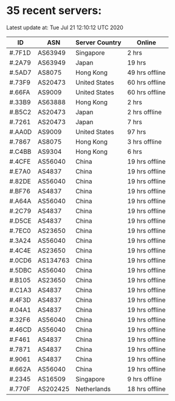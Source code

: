 # 35 recent servers:

Latest update at: Tue Jul 21 12:10:12 UTC 2020

| ID | ASN | Server Country | Online |
| -- | --- | -------------- | ------ |
| #.7F1D | AS63949 | Singapore | 2 hrs |
| #.2A79 | AS63949 | Japan | 19 hrs |
| #.5AD7 | AS8075 | Hong Kong | 49 hrs offline |
| #.73F9 | AS20473 | United States | 60 hrs offline |
| #.66FA | AS9009 | United States | 60 hrs offline |
| #.33B9 | AS63888 | Hong Kong | 2 hrs |
| #.B5C2 | AS20473 | Japan | 2 hrs offline |
| #.7261 | AS20473 | Japan | 7 hrs |
| #.AA0D | AS9009 | United States | 97 hrs |
| #.7867 | AS8075 | Hong Kong | 3 hrs offline |
| #.C4BB | AS9304 | Hong Kong | 6 hrs |
| #.4CFE | AS56040 | China | 19 hrs offline |
| #.E7A0 | AS4837 | China | 19 hrs offline |
| #.82DE | AS56040 | China | 19 hrs offline |
| #.BF76 | AS4837 | China | 19 hrs offline |
| #.A64A | AS56040 | China | 19 hrs offline |
| #.2C79 | AS4837 | China | 19 hrs offline |
| #.D5CE | AS4837 | China | 19 hrs offline |
| #.7EC0 | AS23650 | China | 19 hrs offline |
| #.3A24 | AS56040 | China | 19 hrs offline |
| #.4C4E | AS23650 | China | 19 hrs offline |
| #.0CD6 | AS134763 | China | 19 hrs offline |
| #.5DBC | AS56040 | China | 19 hrs offline |
| #.B105 | AS23650 | China | 19 hrs offline |
| #.C1A3 | AS4837 | China | 19 hrs offline |
| #.4F3D | AS4837 | China | 19 hrs offline |
| #.04A1 | AS4837 | China | 19 hrs offline |
| #.32F6 | AS56040 | China | 19 hrs offline |
| #.46CD | AS56040 | China | 19 hrs offline |
| #.F461 | AS4837 | China | 19 hrs offline |
| #.7871 | AS4837 | China | 19 hrs offline |
| #.9061 | AS4837 | China | 19 hrs offline |
| #.662A | AS56040 | China | 19 hrs offline |
| #.2345 | AS16509 | Singapore | 9 hrs offline |
| #.770F | AS202425 | Netherlands | 18 hrs offline |

